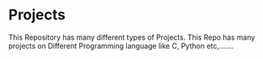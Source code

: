 # Projects
This Repository has many different types of Projects. This Repo has many projects on Different Programming language like C, Python etc,.......

